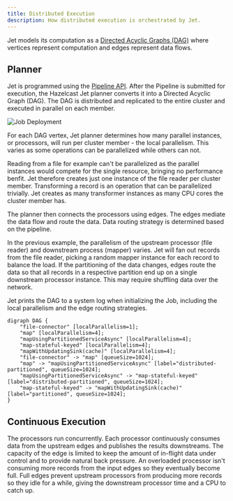 ```yaml
---
title: Distributed Execution
description: How distributed execution is orchestrated by Jet.
---
```


Jet models its computation as a [Directed Acyclic Graphs
(DAG)](concepts/dag.md) where vertices represent computation and edges
represent data flows.

## Planner

Jet is programmed using the [Pipeline API](api/pipeline.md). After the
Pipeline is submitted for execution, the Hazelcast Jet planner converts
it into a Directed Acyclic Graph (DAG). The DAG is distributed and
replicated to the entire cluster and executed in parallel on each
member.

![Job Deployment](assets/dag-distribution.png)

For each DAG vertex, Jet planner determines how many parallel instances,
or processors, will run per cluster member - the local parallelism. This
varies as some operations can be parallelized while others can not.

Reading from a file for example can't be parallelized as the parallel
instances would compete for the single resource, bringing no performance
benfit. Jet therefore creates just one instance of the file reader per
cluster member. Transforming a record is an operation that can be
parallelized trivially. Jet creates as many transformer instances as
many CPU cores the cluster member has.

The planner then connects the processors using edges. The edges mediate
the data flow and route the data. Data routing strategy is determined
based on the pipeline.

In the previous example, the parallelism of the upstream processor (file
reader) and downstream process (mapper) varies. Jet will fan out records
from the file reader, picking a random mapper instance for each record
to balance the load. If the partitioning of the data changes, edges
route the data so that all records in a respective partition end up on a
single downstream processor instance. This may require shuffling data
over the network.

Jet prints the DAG to a system log when initializing the Job, including
the local parallelism and the edge routing strategies.

```digraph
digraph DAG {
    "file-connector" [localParallelism=1];
    "map" [localParallelism=4];
    "mapUsingPartitionedServiceAsync" [localParallelism=4];
    "map-stateful-keyed" [localParallelism=4];
    "mapWithUpdatingSink(cache)" [localParallelism=4];
    "file-connector" -> "map" [queueSize=1024];
    "map" -> "mapUsingPartitionedServiceAsync" [label="distributed-partitioned", queueSize=1024];
    "mapUsingPartitionedServiceAsync" -> "map-stateful-keyed" [label="distributed-partitioned", queueSize=1024];
    "map-stateful-keyed" -> "mapWithUpdatingSink(cache)" [label="partitioned", queueSize=1024];
}
```

## Continuous Execution

The processors run concurrently. Each processor continuously consumes
data from the upstream edges and publishes the results downstreams. The
capacity of the edge is limited to keep the amount of in-flight data
under control and to provide natural back pressure. An overloaded
processor isn't consuming more records from the input edges so they
eventually become full. Full edges prevent upstream processors from
producing more records so they idle for a while, giving the downstream
processor time and a CPU to catch up.
